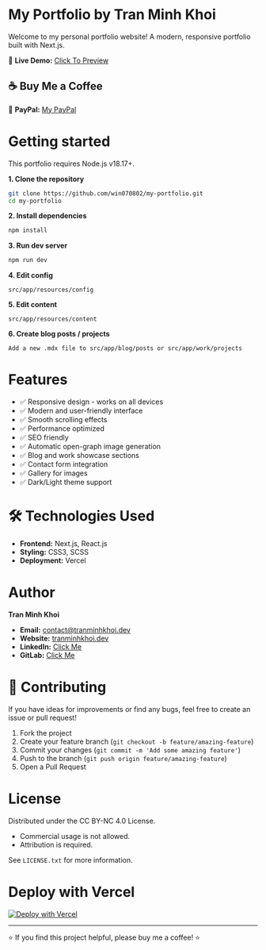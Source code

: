 # **My Portfolio by Tran Minh Khoi**

Welcome to my personal portfolio website! A modern, responsive portfolio built with Next.js.

🔗 **Live Demo:** [Click To Preview](https://tranminhkhoi.dev)

## ☕ Buy Me a Coffee

🔗 **PayPal:** [My PayPal](https://www.paypal.com/paypalme/win070802)

# **Getting started**

This portfolio requires Node.js v18.17+.

**1. Clone the repository**
```bash
git clone https://github.com/win070802/my-portfolio.git
cd my-portfolio
```

**2. Install dependencies**
```bash
npm install
```

**3. Run dev server**
```bash
npm run dev
```

**4. Edit config**
```
src/app/resources/config
```

**5. Edit content**
```
src/app/resources/content
```

**6. Create blog posts / projects**
```
Add a new .mdx file to src/app/blog/posts or src/app/work/projects
```

# **Features**

- ✅ Responsive design - works on all devices
- ✅ Modern and user-friendly interface  
- ✅ Smooth scrolling effects
- ✅ Performance optimized
- ✅ SEO friendly
- ✅ Automatic open-graph image generation
- ✅ Blog and work showcase sections
- ✅ Contact form integration
- ✅ Gallery for images
- ✅ Dark/Light theme support

# **🛠️ Technologies Used**

- **Frontend:** Next.js, React.js
- **Styling:** CSS3, SCSS
- **Deployment:** Vercel

# **Author**

**Tran Minh Khoi**
- **Email:** [contact@tranminhkhoi.dev](mailto:contact@tranminhkhoi.dev)
- **Website:** [tranminhkhoi.dev](https://tranminhkhoi.dev)
- **LinkedIn:** [Click Me](https://www.linkedin.com/in/tranminhkhoi-it-dev/)
- **GitLab:** [Click Me](https://gitlab.com/win070802/)

# **🤝 Contributing**

If you have ideas for improvements or find any bugs, feel free to create an issue or pull request!

1. Fork the project
2. Create your feature branch (`git checkout -b feature/amazing-feature`)
3. Commit your changes (`git commit -m 'Add some amazing feature'`)
4. Push to the branch (`git push origin feature/amazing-feature`)
5. Open a Pull Request

# **License**

Distributed under the CC BY-NC 4.0 License.
- Commercial usage is not allowed.
- Attribution is required.

See `LICENSE.txt` for more information.

# **Deploy with Vercel**
[![Deploy with Vercel](https://vercel.com/button)](https://vercel.com/new/clone?repository-url=https%3A%2F%2Fgithub.com%2Fwin070802%2Fmy-portfolio&project-name=my-portfolio&repository-name=my-portfolio&demo-title=My%20Portfolio&demo-description=Personal%20portfolio%20website&demo-url=https%3A%2F%2Ftranminhkhoi.dev)

---

⭐ If you find this project helpful, please buy me a coffee! ⭐